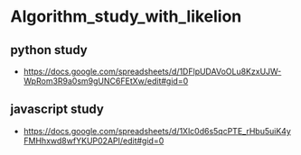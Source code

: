 # Algorithm_study_with_likelion

## python study
- https://docs.google.com/spreadsheets/d/1DFlpUDAVoOLu8KzxUJW-WpRom3R9a0sm9gUNC6FEtXw/edit#gid=0

## javascript study
- https://docs.google.com/spreadsheets/d/1Xlc0d6s5qcPTE_rHbu5uiK4yFMHhxwd8wfYKUP02API/edit#gid=0